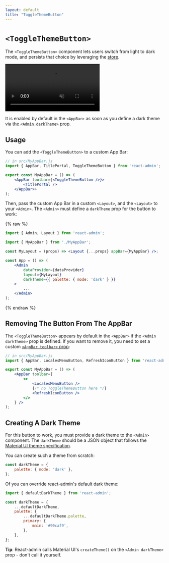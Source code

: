 ```yaml
---
layout: default
title: "ToggleThemeButton"
---
```


# `<ToggleThemeButton>`

The `<ToggleThemeButton>` component lets users switch from light to dark mode, and persists that choice by leveraging the [store](./Store.md).

<video controls autoplay muted loop>
  <source src="./img/ToggleThemeButton.webm" type="video/webm"/>
  Your browser does not support the video tag.
</video>

It is enabled by default in the `<AppBar>` as soon as you define a dark theme via [the `<Admin darkTheme>` prop](./Admin.md#darktheme).

## Usage

You can add the `<ToggleThemeButton>` to a custom App Bar:

```jsx
// in src/MyAppBar.js
import { AppBar, TitlePortal, ToggleThemeButton } from 'react-admin';

export const MyAppBar = () => (
    <AppBar toolbar={<ToggleThemeButton />}>
        <TitlePortal />
    </AppBar>>
);
```

Then, pass the custom App Bar in a custom `<Layout>`, and the `<Layout>` to your `<Admin>`. The `<Admin>` must define a `darkTheme` prop for the button to work:

{% raw %}
```jsx
import { Admin, Layout } from 'react-admin';

import { MyAppBar } from './MyAppBar';

const MyLayout = (props) => <Layout {...props} appBar={MyAppBar} />;

const App = () => (
    <Admin
        dataProvider={dataProvider}
        layout={MyLayout} 
        darkTheme={{ palette: { mode: 'dark' } }}
    >
        ...
    </Admin>
);
```
{% endraw %}

## Removing The Button From The AppBar

The `<ToggleThemeButton>` appears by default in the `<AppBar>` if the `<Admin darkTheme>` prop is defined. If you want to remove it, you need to set a custom [`<AppBar toolbar>` prop](./AppBar.md#toolbar):

```jsx
// in src/MyAppBar.js
import { AppBar, LocalesMenuButton, RefreshIconButton } from 'react-admin';

export const MyAppBar = () => (
    <AppBar toolbar={
        <>
            <LocalesMenuButton />
            {/* no ToggleThemeButton here */}
            <RefreshIconButton />
        </>
    } />
);
```

## Creating A Dark Theme

For this button to work, you must provide a dark theme to the `<Admin>` component. The `darkTheme` should be a JSON object that follows the [Material UI theme specification](https://material-ui.com/customization/theming/).

You can create such a theme from scratch:

```jsx
const darkTheme = {
    palette: { mode: 'dark' },
};
```

Of you can override react-admin's default dark theme:

```jsx
import { defaultDarkTheme } from 'react-admin';

const darkTheme = {
    ...defaultDarkTheme,
    palette: {
        ...defaultDarkTheme.palette,
        primary: {
            main: '#90caf9',
        },
    },
};
```

**Tip**: React-admin calls Material UI's `createTheme()` on the `<Admin darkTheme>` prop - don't call it yourself. 

